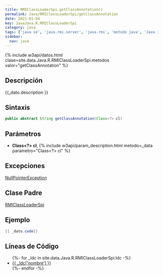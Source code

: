 ```yaml
---
title: RMIClassLoaderSpi.getClassAnnotation()
permalink: Java/RMIClassLoaderSpi/getClassAnnotation
date: 2021-01-04
key: JavaJava.R.RMIClassLoaderSpi
category: java
tags: ['java se', 'java.rmi.server', 'java.rmi', 'metodo java', 'Java 1.4']
sidebar: 
  nav: java
---
```


{% include w3api/datos.html clase=site.data.Java.R.RMIClassLoaderSpi.metodos valor="getClassAnnotation" %}

## Descripción
{{_dato.description }}

## Sintaxis
~~~java
public abstract String getClassAnnotation(Class<?> cl)
~~~

## Parámetros
* **Class&lt;?&gt; cl**,  {% include w3api/param_description.html metodo=_data parametro="Class<?> cl" %}

## Excepciones
[NullPointerException](/Java/NullPointerException/)

## Clase Padre
[RMIClassLoaderSpi](/Java/RMIClassLoaderSpi/)

## Ejemplo
~~~java
{{ _dato.code}}
~~~

## Líneas de Código
<ul>
{%- for _ldc in site.data.Java.R.RMIClassLoaderSpi.ldc -%}
   <li>
       <a href="{{_ldc['url'] }}">{{ _ldc['nombre'] }}</a>
   </li>
{%- endfor -%}
</ul>
